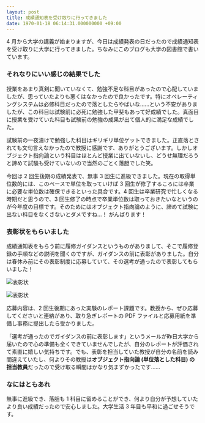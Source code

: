 ```yaml
---
layout: post
title: 成績通知表を受け取りに行ってきました
date: 1970-01-18 06:14:31.000000000 +09:00
---
```

4 月から大学の講義が始まりますが、今日は成績発表の日だったので成績通知表を受け取りに大学に行ってきました。ちなみにこのブログも大学の図書館で書いています。

### それなりにいい感じの結果でした
授業をあまり真剣に聞いていなくて、勉強不足な科目があったので心配していましたが、思っていたよりも悪くはなかったので良かったです。特にオペレーティングシステムは必修科目だったので落としたらやばいな……という不安がありましたが、この科目は試験前に必死に勉強した甲斐もあって好成績でした。真面目に授業を受けていた科目も試験前の勉強の成果が出て個人的に満足な成績でした。

試験前の一夜漬けで勉強した科目はギリギリ単位ゲットできました。正直落とされても文句言えなかったので教授に感謝です、ありがとうございます。しかしオブジェクト指向論という科目はほとんど授業に出ていないし、どうせ無理だろうと諦めて試験も受けていないので当然のごとく落胆でした笑。

今回は 2 回生後期の成績発表で、無事 3 回生に進級できました。現在の取得単位数的には、このペースで単位を取っていけば 3 回生が修了するころには卒業に必要な単位数は確保できるといった具合です。4 回生は卒業研究で忙しくなる時期だと思うので、3 回生修了の時点で卒業単位数は取っておきたいなというのが今年度の目標です。そのためにはオブジェクト指向論のように、諦めて試験に出ない科目をなくさないとダメですね…！ がんばります！

### 表彰状をもらいました
成績通知表をもらう前に履修ガイダンスというものがありまして、そこで履修登録の手順などの説明を聞くのですが、ガイダンスの前に表彰がありました。自分は春休み前にその表彰制度に応募していて、その選考が通ったので表彰してもらいました！

![表彰状](/content/images/2016/03/IMG_2450-4.JPG)

![表彰状](/content/images/2016/03/IMG_2453.JPG)

応募内容は、2 回生後期にあった実験のレポート課題です。教授から、ぜひ応募してくださいと連絡があり、取り急ぎレポートの PDF ファイルと応募用紙を準備し事務に提出したら受かりました。

「選考が通ったのでガイダンスの前に表彰します」というメールが昨日大学から届いたので心の準備も全くできていませんでしたが、自分のレポートが評価されて素直に嬉しい気持ちです。でも、表彰を担当していた教授が自分の名前を読み間違えていたし、何よりその教授は**オブジェクト指向論 (単位落とした科目) の担当教員**だったので受け取る瞬間はかなり気まずかったです……

### なにはともあれ
無事に進級でき、落胆も 1 科目に留めることができ、何より自分が予想していたより良い成績だったので安心しました。大学生活 3 年目も平和に過ごせそうです。
